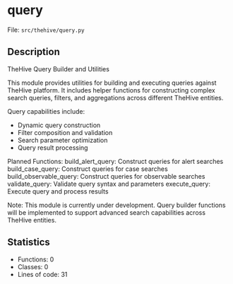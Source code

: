 # query

File: `src/thehive/query.py`

## Description

TheHive Query Builder and Utilities

This module provides utilities for building and executing queries against TheHive
platform. It includes helper functions for constructing complex search queries,
filters, and aggregations across different TheHive entities.

Query capabilities include:
- Dynamic query construction
- Filter composition and validation
- Search parameter optimization
- Query result processing

Planned Functions:
build_alert_query: Construct queries for alert searches
build_case_query: Construct queries for case searches
build_observable_query: Construct queries for observable searches
validate_query: Validate query syntax and parameters
execute_query: Execute query and process results

Note:
This module is currently under development. Query builder functions will be
implemented to support advanced search capabilities across TheHive entities.

## Statistics

- Functions: 0
- Classes: 0
- Lines of code: 31

